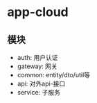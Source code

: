 # app-cloud

## 模块

- auth: 用户认证
- gateway: 网关
- common: entity/dto/util等
- api: 对外api-接口
- service: 子服务
